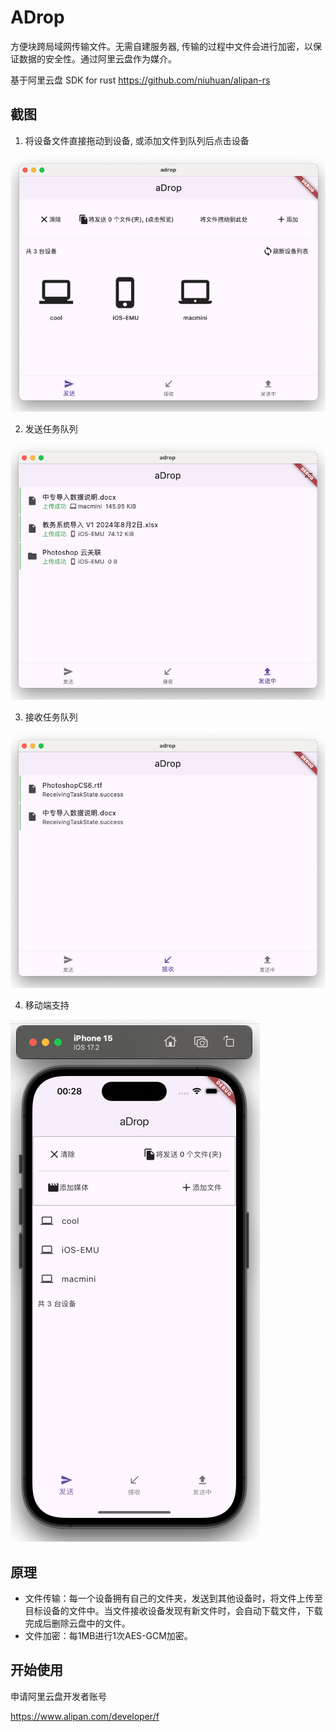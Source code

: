 # ADrop

方便块跨局域网传输文件。无需自建服务器, 传输的过程中文件会进行加密，以保证数据的安全性。通过阿里云盘作为媒介。

基于阿里云盘 SDK for rust https://github.com/niuhuan/alipan-rs

## 截图

1. 将设备文件直接拖动到设备, 或添加文件到队列后点击设备

![截图](./images/1.png)

2. 发送任务队列

![截图](./images/2.png)

3. 接收任务队列

![截图](./images/3.png)

4. 移动端支持

![截图](./images/4.png)

## 原理

- 文件传输：每一个设备拥有自己的文件夹，发送到其他设备时，将文件上传至目标设备的文件中。当文件接收设备发现有新文件时，会自动下载文件，下载完成后删除云盘中的文件。
- 文件加密：每1MB进行1次AES-GCM加密。

## 开始使用

申请阿里云盘开发者账号

https://www.alipan.com/developer/f

